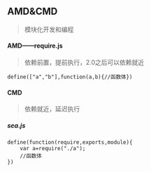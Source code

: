 ## AMD&CMD

> 模块化开发和编程

#### AMD——require.js

> 依赖前置，提前执行，2.0之后可以依赖就近

```
define(["a","b"],function(a,b){//函数体})
```

#### CMD

> 依赖就近，延迟执行

##### sea.js

```
define(function(require,exports,module){
    var a=require("./a");
    //函数体
})
```



